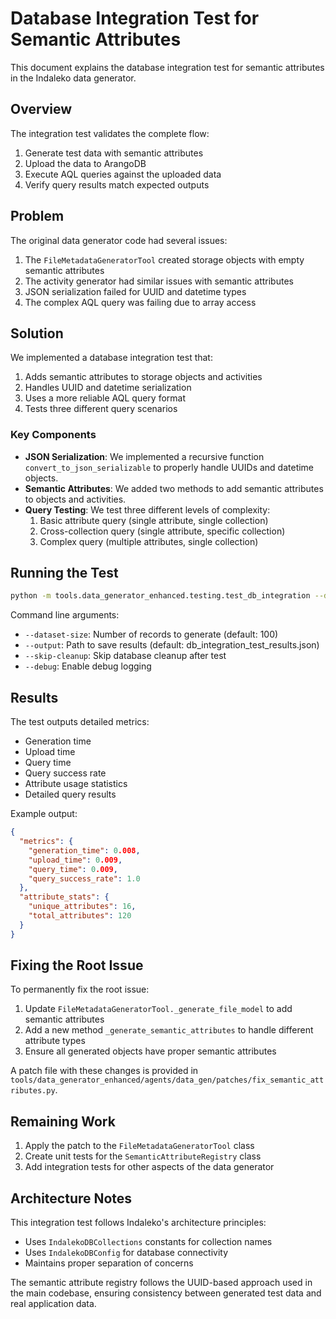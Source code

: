 # Database Integration Test for Semantic Attributes

This document explains the database integration test for semantic attributes in the Indaleko data generator.

## Overview

The integration test validates the complete flow:

1. Generate test data with semantic attributes
2. Upload the data to ArangoDB
3. Execute AQL queries against the uploaded data
4. Verify query results match expected outputs

## Problem

The original data generator code had several issues:

1. The `FileMetadataGeneratorTool` created storage objects with empty semantic attributes
2. The activity generator had similar issues with semantic attributes
3. JSON serialization failed for UUID and datetime types
4. The complex AQL query was failing due to array access

## Solution

We implemented a database integration test that:

1. Adds semantic attributes to storage objects and activities
2. Handles UUID and datetime serialization
3. Uses a more reliable AQL query format
4. Tests three different query scenarios

### Key Components

- **JSON Serialization**: We implemented a recursive function `convert_to_json_serializable` to properly handle UUIDs and datetime objects.
- **Semantic Attributes**: We added two methods to add semantic attributes to objects and activities.
- **Query Testing**: We test three different levels of complexity:
  1. Basic attribute query (single attribute, single collection)
  2. Cross-collection query (single attribute, specific collection)
  3. Complex query (multiple attributes, single collection)

## Running the Test

```bash
python -m tools.data_generator_enhanced.testing.test_db_integration --dataset-size 100 --debug
```

Command line arguments:
- `--dataset-size`: Number of records to generate (default: 100)
- `--output`: Path to save results (default: db_integration_test_results.json)
- `--skip-cleanup`: Skip database cleanup after test
- `--debug`: Enable debug logging

## Results

The test outputs detailed metrics:
- Generation time
- Upload time
- Query time
- Query success rate
- Attribute usage statistics
- Detailed query results

Example output:
```json
{
  "metrics": {
    "generation_time": 0.008,
    "upload_time": 0.009,
    "query_time": 0.009,
    "query_success_rate": 1.0
  },
  "attribute_stats": {
    "unique_attributes": 16,
    "total_attributes": 120
  }
}
```

## Fixing the Root Issue

To permanently fix the root issue:

1. Update `FileMetadataGeneratorTool._generate_file_model` to add semantic attributes
2. Add a new method `_generate_semantic_attributes` to handle different attribute types
3. Ensure all generated objects have proper semantic attributes

A patch file with these changes is provided in `tools/data_generator_enhanced/agents/data_gen/patches/fix_semantic_attributes.py`.

## Remaining Work

1. Apply the patch to the `FileMetadataGeneratorTool` class
2. Create unit tests for the `SemanticAttributeRegistry` class
3. Add integration tests for other aspects of the data generator

## Architecture Notes

This integration test follows Indaleko's architecture principles:
- Uses `IndalekoDBCollections` constants for collection names
- Uses `IndalekoDBConfig` for database connectivity
- Maintains proper separation of concerns

The semantic attribute registry follows the UUID-based approach used in the main codebase, ensuring consistency between generated test data and real application data.